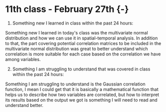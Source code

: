 # 11th class - February 27th {-}

1. Something new I learned in class within the past 24 hours: 

Something new I learned in today's class was the multivariate normal distribution and how we can use it in spatial-temporal analysis. In addition to that, the part covering potential correlation matrices to be included in the multivariate normal distribution was great to better understand which correlation is more suitable for each case based on the correlation we have among variables.  


2. Something I am struggling to understand that was covered in class within the past 24 hours:

Something I am struggling to understand is the Gaussian correlation function, I mean I could get that it is basically a mathematical function that helps us to describe how two variables are correlated, but how to interpret its results based on the output we got is something I will need to read and understand better.





